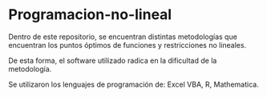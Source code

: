 # Programacion-no-lineal
 
Dentro de este repositorio, se encuentran distintas metodologías que encuentran los puntos óptimos de funciones y restricciones no lineales.

De esta forma, el software utilizado radica en la dificultad de la metodología. 

Se utilizaron los lenguajes de programación de: Excel VBA, R, Mathematica.
